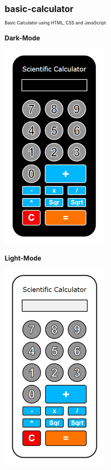 # basic-calculator
Basic Calculator using HTML, CSS and JavaScript

## Dark-Mode
![darkmode](https://github.com/iAneesAhmad/basic-calculator/blob/main/images/calculator-darkmode.png?raw=true)

## Light-Mode
![lightmode](https://github.com/iAneesAhmad/basic-calculator/blob/main/images/calculator-lightmode.png?raw=true)
